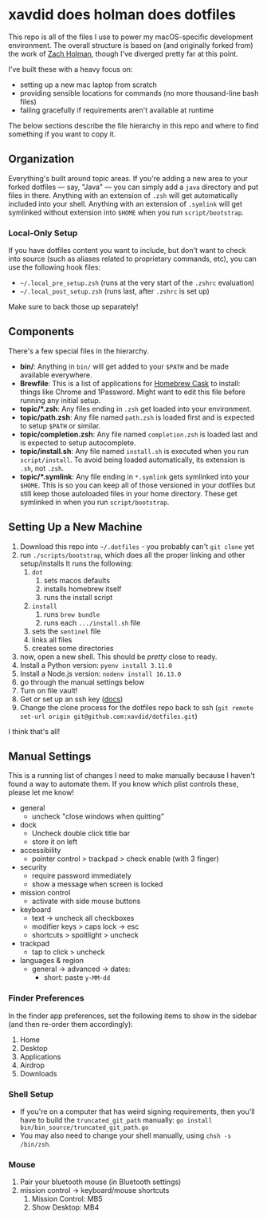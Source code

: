 # xavdid does holman does dotfiles

This repo is all of the files I use to power my macOS-specific development environment. The overall structure is based on (and originally forked from) the work of [Zach Holman](https://github.com/holman/dotfiles), though I've diverged pretty far at this point.

I've built these with a heavy focus on:

- setting up a new mac laptop from scratch
- providing sensible locations for commands (no more thousand-line bash files)
- failing gracefully if requirements aren't available at runtime

The below sections describe the file hierarchy in this repo and where to find something if you want to copy it.

## Organization

Everything's built around topic areas. If you're adding a new area to your forked dotfiles — say, "Java" — you can simply add a `java` directory and put files in there. Anything with an extension of `.zsh` will get automatically included into your shell. Anything with an extension of `.symlink` will get symlinked without extension into `$HOME` when you run `script/bootstrap`.

### Local-Only Setup

If you have dotfiles content you want to include, but don't want to check into source (such as aliases related to proprietary commands, etc), you can use the following hook files:

- `~/.local_pre_setup.zsh` (runs at the very start of the `.zshrc` evaluation)
- `~/.local_post_setup.zsh` (runs last, after `.zshrc` is set up)

Make sure to back those up separately!

## Components

There's a few special files in the hierarchy.

- **bin/**: Anything in `bin/` will get added to your `$PATH` and be made
  available everywhere.
- **Brewfile**: This is a list of applications for [Homebrew Cask](https://brew.sh) to install: things like Chrome and 1Password. Might want to edit this file before running any initial setup.
- **topic/\*.zsh**: Any files ending in `.zsh` get loaded into your
  environment.
- **topic/path.zsh**: Any file named `path.zsh` is loaded first and is expected to setup `$PATH` or similar.
- **topic/completion.zsh**: Any file named `completion.zsh` is loaded last and is expected to setup autocomplete.
- **topic/install.sh**: Any file named `install.sh` is executed when you run `script/install`. To avoid being loaded automatically, its extension is `.sh`, not `.zsh`.
- **topic/\*.symlink**: Any file ending in `*.symlink` gets symlinked into your `$HOME`. This is so you can keep all of those versioned in your dotfiles but still keep those autoloaded files in your home directory. These get symlinked in when you run `script/bootstrap`.

## Setting Up a New Machine

1. Download this repo into `~/.dotfiles` - you probably can't `git clone` yet
2. run `./scripts/bootstrap`, which does all the proper linking and other setup/installs It runs the following:
   1. `dot`
      1. sets macos defaults
      2. installs homebrew itself
      3. runs the install script
   2. `install`
      1. runs `brew bundle`
      2. runs each `.../install.sh` file
   3. sets the `sentinel` file
   4. links all files
   5. creates some directories
3. now, open a new shell. This should be _pretty_ close to ready.
4. Install a Python version: `pyenv install 3.11.0`
5. Install a Node.js version: `nodenv install 16.13.0`
6. go through the manual settings below
7. Turn on file vault!
8. Get or set up an ssh key ([docs](https://docs.github.com/en/authentication/connecting-to-github-with-ssh/adding-a-new-ssh-key-to-your-github-account))
9. Change the clone process for the dotfiles repo back to ssh (`git remote set-url origin git@github.com:xavdid/dotfiles.git`)

I think that's all!

## Manual Settings

This is a running list of changes I need to make manually because I haven't found a way to automate them. If you know which plist controls these, please let me know!

- general
  - uncheck "close windows when quitting"
- dock
  - Uncheck double click title bar
  - store it on left
- accessibility
  - pointer control > trackpad > check enable (with 3 finger)
- security
  - require password immediately
  - show a message when screen is locked
- mission control
  - activate with side mouse buttons
- keyboard
  - text -> uncheck all checkboxes
  - modifier keys > caps lock -> esc
  - shortcuts > spoitlight > uncheck
- trackpad
  - tap to click > uncheck
- languages & region
  - general -> advanced -> dates:
    - short: paste `y-MM-dd`

### Finder Preferences

In the finder app preferences, set the following items to show in the sidebar (and then re-order them accordingly):

1. Home
2. Desktop
3. Applications
4. Airdrop
5. Downloads

### Shell Setup

- If you're on a computer that has weird signing requirements, then you'll have to build the `truncated_git_path` manually: `go install bin/bin_source/truncated_git_path.go`
- You may also need to change your shell manually, using `chsh -s /bin/zsh`.

### Mouse

1. Pair your bluetooth mouse (in Bluetooth settings)
2. mission control -> keyboard/mouse shortcuts
   1. Mission Control: MB5
   2. Show Desktop: MB4
